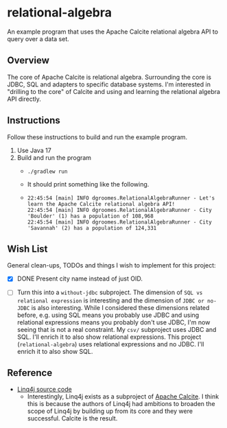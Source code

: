 # relational-algebra

An example program that uses the Apache Calcite relational algebra API to query over a data set.


## Overview

The core of Apache Calcite is relational algebra. Surrounding the core is JDBC, SQL and adapters to specific database
systems. I'm interested in "drilling to the core" of Calcite and using and learning the relational algebra API directly.


## Instructions

Follow these instructions to build and run the example program.

1. Use Java 17
2. Build and run the program
    * ```shell
      ./gradlew run
      ```
    * It should print something like the following.
    * ```text
      22:45:54 [main] INFO dgroomes.RelationalAlgebraRunner - Let's learn the Apache Calcite relational algebra API!
      22:45:54 [main] INFO dgroomes.RelationalAlgebraRunner - City 'Boulder' (1) has a population of 108,968
      22:45:54 [main] INFO dgroomes.RelationalAlgebraRunner - City 'Savannah' (2) has a population of 124,331
      ```


## Wish List

General clean-ups, TODOs and things I wish to implement for this project:

* [x] DONE Present city name instead of just OID.
* [ ] Turn this into a `without-jdbc` subproject. The dimension of `SQL vs relational expression` is interesting and the
  dimension of `JDBC or no-JDBC` is also interesting. While I considered these dimensions related before, e.g. using SQL
  means you probably use JDBC and using relational expressions means you probably don't use JDBC, I'm now seeing that
  is not a real constraint. My `csv/` subproject uses JDBC and SQL. I'll enrich it to also show relational expressions.
  This project (`relational-algebra`) uses relational expressions and no JDBC. I'll enrich it to also show SQL.


## Reference

* [Linq4j source code](https://github.com/apache/calcite/tree/main/linq4j)
  * Interestingly, Linq4j exists as a subproject of [Apache Calcite](https://calcite.apache.org/). I think this is
    because the authors of Linq4j had ambitions to broaden the scope of Linq4j by building up from its core and they
    were successful. Calcite is the result.
